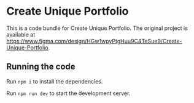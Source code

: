 
  # Create Unique Portfolio

  This is a code bundle for Create Unique Portfolio. The original project is available at https://www.figma.com/design/HGw1wpyPtgHuu9C4TeSue9/Create-Unique-Portfolio.

  ## Running the code

  Run `npm i` to install the dependencies.

  Run `npm run dev` to start the development server.
  